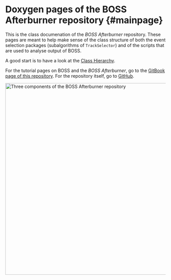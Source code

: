 Doxygen pages of the BOSS Afterburner repository {#mainpage}
============================================================

This is the class documenation of the *BOSS Afterburner* repository. These pages are meant to help make sense of the class structure of both the event selection packages (subalgorithms of `TrackSelector`) and of the scripts that are used to analyse output of BOSS.

A good start is to have a look at the [Class Hierarchy](https://redeboer.github.io/BOSS_Afterburner/hierarchy.html).

For the tutorial pages on BOSS and the *BOSS Afterburner*, go to the [GitBook page of this repository](https://besiii.gitbook.io/boss-gitbook). For the repository itself, go to [GitHub](https://github.com/redeboer/BOSS_Afterburner).

<img src="https://github.com/redeboer/BOSS_Afterburner/blob/master/fig/BOSS_Repository.png?raw=true" alt="Three components of the BOSS Afterburner repository" width="600" max-width="100%">